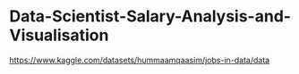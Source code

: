 # Data-Scientist-Salary-Analysis-and-Visualisation

https://www.kaggle.com/datasets/hummaamqaasim/jobs-in-data/data

